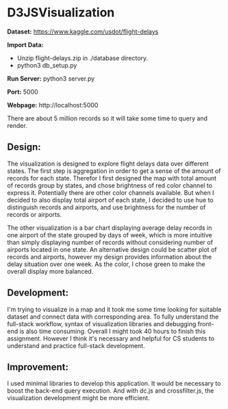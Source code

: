 # D3JSVisualization

**Dataset:** https://www.kaggle.com/usdot/flight-delays

**Import Data:**
   * Unzip flight-delays.zip in ./database directory.
   * python3 db_setup.py

**Run Server:** python3 server.py

**Port:** 5000

**Webpage:** http://localhost:5000

There are about 5 million records so it will take some time to query and render.
   
   
## Design:
The visualization is designed to explore flight delays data over different states. The first step is aggregation in order to get a sense of the amount of records for each state. Therefor I first designed the map with total amount of records group by states, and chose brightness of red color channel to express it. Potentially there are other color channels available. But when I decided to also display total airport of each state, I decided to use hue to distinguish records and airports, and use brightness for the number of records or airports.

The other visualization is a bar chart displaying average delay records in one airport of the state grouped by days of week, which is more intuitive than simply displaying number of records without considering number of airports located in one state. An alternative design could be scatter plot of records and airports, however my design provides information about the delay situation over one week. As the color, I chose green to make the overall display more balanced. 

## Development:
I'm trying to visualize in a map and it took me some time looking for suitable dataset and connect data with corresponding area. To fully understand the full-stack workflow, syntax of visualization libraries and debugging front-end is also time consuming. Overall I might took 40 hours to finish this assignment. However I think it's necessary and helpful for CS students to understand and practice full-stack development. 

## Improvement:
I used minimal libraries to develop this application. It would be necessary to boost the back-end query execution. And with dc.js and crossfilter.js, the visualization development might be more efficient.

